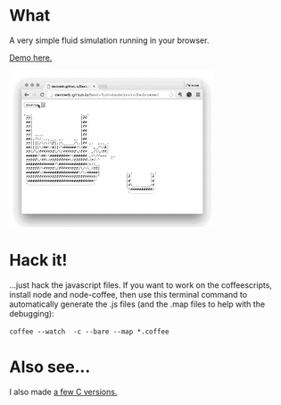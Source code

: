 # What

A very simple fluid simulation running in your browser.

[Demo here.](http://davidedc.github.io/Basic-fluid-simulation-in-the-browser/)

![demo animation](https://raw.githubusercontent.com/davidedc/Basic-fluid-simulation-in-the-browser/master/readme-images/demo.gif)

# Hack it!

...just hack the javascript files.
If you want to work on the coffeescripts, install node and node-coffee, then use this terminal command to automatically generate the .js files (and the .map files to help with the debugging):

```coffee --watch  -c --bare --map *.coffee```

# Also see...

I also made [a few C versions.](https://github.com/davidedc/Ascii-fluid-simulation-deobfuscated)
